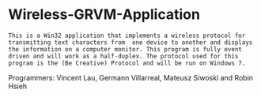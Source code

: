 Wireless-GRVM-Application
=========================

	This is a Win32 application that implements a wireless protocol for transmitting text characters from  one device to another and displays the information on a computer monitor. This program is fully event  driven and will work as a half-duplex. The protocol used for this program is the (Be Creative) Protocol and will be run on Windows 7.


Programmers: Vincent Lau, Germann Villarreal, Mateusz Siwoski and Robin Hsieh
